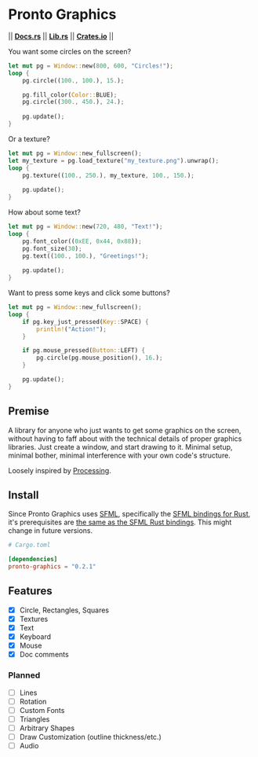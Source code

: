 # Pronto Graphics

|| [__Docs.rs__](https://docs.rs/pronto-graphics/latest/pronto_graphics/) || [__Lib.rs__](https://lib.rs/crates/pronto-graphics) || [__Crates.io__](https://crates.io/crates/pronto-graphics/) ||

You want some circles on the screen?

```rust
let mut pg = Window::new(800, 600, "Circles!");
loop {
    pg.circle((100., 100.), 15.);

    pg.fill_color(Color::BLUE);
    pg.circle((300., 450.), 24.);
    
    pg.update();
}
```

Or a texture?

```rust
let mut pg = Window::new_fullscreen();
let my_texture = pg.load_texture("my_texture.png").unwrap();
loop {
    pg.texture((100., 250.), my_texture, 100., 150.);
    
    pg.update();
}
```

How about some text?

```rust
let mut pg = Window::new(720, 480, "Text!");
loop {
    pg.font_color((0xEE, 0x44, 0x88));
    pg.font_size(30);
    pg.text((100., 100.), "Greetings!");
    
    pg.update();
}
```

Want to press some keys and click some buttons?

```rust
let mut pg = Window::new_fullscreen();
loop {
    if pg.key_just_pressed(Key::SPACE) {
        println!("Action!");
    }

    if pg.mouse_pressed(Button::LEFT) {
        pg.circle(pg.mouse_position(), 16.);
    }

    pg.update();
}
```

## Premise

A library for anyone who just wants to get some graphics on the screen, without having to faff about with the technical details of proper graphics libraries. Just create a window, and start drawing to it. Minimal setup, minimal bother, minimal interference with your own code's structure.

Loosely inspired by [Processing](https://processing.org/).

## Install

Since Pronto Graphics uses [SFML](https://www.sfml-dev.org/), specifically the [SFML bindings for Rust](https://docs.rs/sfml/latest/sfml/index.html),
it's prerequisites are [the same as the SFML Rust bindings](https://docs.rs/sfml/latest/sfml/index.html#prerequisites). This might change in future versions.

```toml
# Cargo.toml

[dependencies]
pronto-graphics = "0.2.1"
```

## Features

- [X] Circle, Rectangles, Squares
- [X] Textures
- [X] Text
- [X] Keyboard
- [X] Mouse
- [X] Doc comments

### Planned

- [ ] Lines
- [ ] Rotation
- [ ] Custom Fonts
- [ ] Triangles
- [ ] Arbitrary Shapes
- [ ] Draw Customization (outline thickness/etc.)
- [ ] Audio